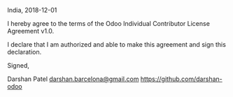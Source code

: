 India, 2018-12-01

I hereby agree to the terms of the Odoo Individual Contributor License Agreement v1.0.

I declare that I am authorized and able to make this agreement and sign this declaration.

Signed,

Darshan Patel darshan.barcelona@gmail.com https://github.com/darshan-odoo
